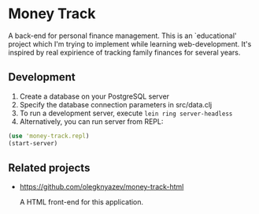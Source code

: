 # Money Track
A back-end for personal finance management. This is an `educational'
project which I'm trying to implement while learning web-development.
It's inspired by real expirience of tracking family finances for
several years.

## Development

1. Create a database on your PostgreSQL server
2. Specify the database connection parameters in src/data.clj 
3. To run a development server, execute `lein ring server-headless`
4. Alternatively, you can run server from REPL:
  ```clojure
  (use 'money-track.repl)
  (start-server)
  ```

## Related projects

* https://github.com/olegknyazev/money-track-html

  A HTML front-end for this application.
